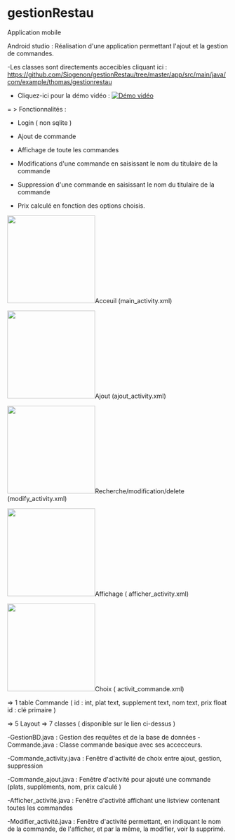 # gestionRestau
Application mobile 

Android studio : Réalisation d'une application permettant l'ajout et la gestion de commandes.

-Les classes sont directements accecibles cliquant ici :
https://github.com/Siogenon/gestionRestau/tree/master/app/src/main/java/com/example/thomas/gestionrestau 


* Cliquez-ici pour la démo vidéo :
[![Démo vidéo](https://img.youtube.com/vi/rLzL5IhYaaE/0.jpg)](https://www.youtube.com/watch?v=rLzL5IhYaaE)


= > Fonctionnalités :

- Login ( non sqlite ) 

- Ajout de commande 

- Affichage de toute les commandes 

- Modifications d'une commande en saisissant le nom du titulaire de la commande

- Suppression  d'une commande en saisissant le nom du titulaire de la commande

- Prix calculé en fonction des options choisis.


<img height="200" src = http://image.noelshack.com/fichiers/2018/23/4/1528352640-acceuil.png />Acceuil (main_activity.xml)


<img height="200" src = http://image.noelshack.com/fichiers/2018/23/4/1528352644-ajout.png />Ajout (ajout_activity.xml)


<img height="200" src = http://image.noelshack.com/fichiers/2018/23/4/1528352644-recherchemodifsupp.png />Recherche/modification/delete (modify_activity.xml)


<img height="200" src = http://image.noelshack.com/fichiers/2018/23/4/1528352645-afficher.png />Affichage ( afficher_activity.xml)


<img height="200" src =  http://image.noelshack.com/fichiers/2018/23/4/1528352640-choix.png />Choix ( activit_commande.xml)





=> 1 table 
Commande ( id : int, plat text, supplement text, nom text, prix float
   id : clé primaire ) 

=> 5 Layout 
=> 7 classes ( disponible sur le lien ci-dessus ) 


-GestionBD.java : Gestion des requêtes et de la base de données
-Commande.java : Classe commande basique avec ses accecceurs.

-Commande_activity.java : Fenêtre d'activité de choix entre ajout, gestion, suppression

-Commande_ajout.java : Fenêtre d'activité pour ajouté une commande (plats, suppléments, nom, prix calculé )

-Afficher_activité.java : Fenêtre d'activité affichant une listview contenant toutes les commandes 

-Modifier_activité.java : Fenêtre d'activité permettant, en indiquant le nom de la commande, de l'afficher, et par la même, la modifier, voir la supprimé.





